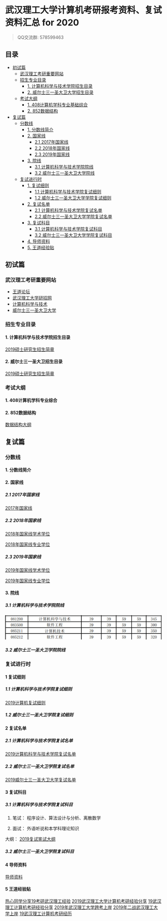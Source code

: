# 武汉理工大学计算机考研报考资料、复试资料汇总 for 2020
>QQ交流群: 578599463

## 目录
* [初试篇](#初试篇)
   * [武汉理工考研重要网站](#武汉理工考研重要网站)
   * [招生专业目录](#招生专业目录)
       * [1. 计算机科学与技术学院招生目录](#1-计算机科学与技术学院招生目录)
       * [2. 威尔士三一圣大卫大学招生目录](#2-威尔士三一圣大卫大学招生目录)
    * [考试大纲](#考试大纲)
       * [1. 408计算机学科专业基础综合](#1-408计算机学科专业基础综合)
       * [2. 852数据结构](#2-852数据结构)
* [复试篇](#复试篇)
   * [分数线](#分数线)
       * [1. 分数线简介](#1-分数线简介)
       * [2. 国家线](#2-国家线)
            * [2.1 2017年国家线](#21-2017年国家线)
            * [2.2 2018年国家线](#22-2018年国家线)
            * [2.3 2019年国家线](#23-2019年国家线)
       * [3. 院线](#3-院线)
            * [3.1 计算机科学与技术学院院线](#31-计算机科学与技术学院院线)
            * [3.2 威尔士三一圣大卫大学院线](#32-威尔士三一圣大卫大学院线)
   * [复试进行时](#复试进行时)
       * [1. 复试细则](#1-复试细则)
            * [1.1 计算机科学与技术学院复试细则](#11-计算机科学与技术学院复试细则)
            * [1.2 威尔士三一圣大卫大学学院复试细则](#12-威尔士三一圣大卫大学学院复试细则)
       * [2. 复试名单](#2-复试名单)
            * [2.1 计算机科学与技术学院复试名单](#21-计算机科学与技术学院复试名单)
            * [2.2 威尔士三一圣大卫大学学院复试名单](#22-威尔士三一圣大卫大学学院复试名单)
       * [3. 复试科目](#3-复试科目)
            * [3.1 计算机科学与技术学院复试科目](#31-计算机科学与技术学院复试科目)
            * [3.2 威尔士三一圣大卫大学学院复试科目](#32-威尔士三一圣大卫大学学院复试科目)
       * [4. 导师资料](#4-导师资料)
       * [5. 王道经验贴](#5-王道经验贴)

## 初试篇
### 武汉理工考研重要网站
- [王道论坛](http://www.cskaoyan.com/forum-274-1.html)
- [武汉理工大学研招网](http://gd.whut.edu.cn)
- [计算机科学与技术](http://cst.whut.edu.cn/)
- [威尔士三一圣大卫大学](http://uklg.whut.edu.cn/)

### 招生专业目录
#### 1. 计算机科学与技术学院招生目录
[2019硕士研究生招生简章](./武汉理工大学/初试/武汉理工2019年攻读硕士学位研究生招生简章.pdf)
#### 2. 威尔士三一圣大卫招生目录
[2019硕士研究生招生简章](./武汉理工大学/初试/武汉理工2019年攻读硕士学位研究生招生简章.pdf)

### 考试大纲
#### 1. 408计算机学科专业综合

#### 2. 852数据结构
[数据结构大纲](./武汉理工大学/初试/数据结构大纲.docx)

## 复试篇
### 分数线
#### 1. 分数线简介

#### 2. 国家线
##### 2.1 2017年国家线
[2017年国家线](https://yz.chsi.com.cn/kyzx/kydt/201703/20170315/1591016940.html)

##### 2.2 2018年国家线
[2018年国家线学术学位](https://yz.chsi.com.cn/kyzx/kp/201803/20180316/1670298651.html)

[2018年国家线专业学位](https://yz.chsi.com.cn/kyzx/kp/201803/20180316/1670298653.html)

##### 2.3 2019年国家线
[2019年国家线学术学位](https://yz.chsi.com.cn/kyzx/kp/201903/20190315/1772265280.html)

[2019年国家线专业学位](https://yz.chsi.com.cn/kyzx/kp/201903/20190315/1772265285.html)

#### 3. 院线
##### 3.1 计算机科学与技术学院院线
![2019计算机学院复试线](./武汉理工大学/复试/2019计院复试线.jpg)

##### 3.2 威尔士三一圣大卫学院院线

### 复试进行时
#### 1 复试细则
##### 1.1 计算机科学与技术学院复试细则
[2019计算机复试细则](./武汉理工大学/复试/计算机复试细则.pdf)

##### 1.2 威尔士三一圣大卫学院复试细则

#### 2 复试名单
##### 2.1 计算机科学与技术学院复试名单
[2019计算机科学与技术学院复试名单](./武汉理工大学/复试/2019计算机科学与技术学院复试名单.pdf)

##### 2.2 威尔士三一圣大卫学院复试名单
[2019威尔士三一圣大卫大学复试名单](./武汉理工大学/复试/2019威尔士三一圣大卫大学复试名单.pdf)

#### 3 复试科目
##### 3.1 计算机科学与技术学院复试科目
1. 笔试：
程序设计、算法设计与分析、离散数学

2. 面试：
外语听说和本学科理论知识

大纲：
[2019复试笔试大纲](./武汉理工大学/复试/复试大纲.docx)

##### 3.2 威尔士三一圣大卫学院复试科目

#### 4 导师资料
[导师资料](http://cst.whut.edu.cn/xygk/szdw/)

#### 5 王道经验贴
[热心同学分享19考研武汉理工经验](http://www.cskaoyan.com/thread-654891-1-1.html)
[2019武汉理工大学计算机考研经验分享](http://www.cskaoyan.com/thread-654572-1-1.html)
[19武汉理工计算机考研经验分享](http://www.cskaoyan.com/thread-654801-1-1.html)
[2019年武汉理工大学跨考上岸](http://www.cskaoyan.com/thread-654756-1-1.html)
[2019年二战武汉理工大学上岸](http://www.cskaoyan.com/thread-654731-1-1.html)
[19武汉理工计算机考研经历](http://www.cskaoyan.com/thread-654486-1-1.html)